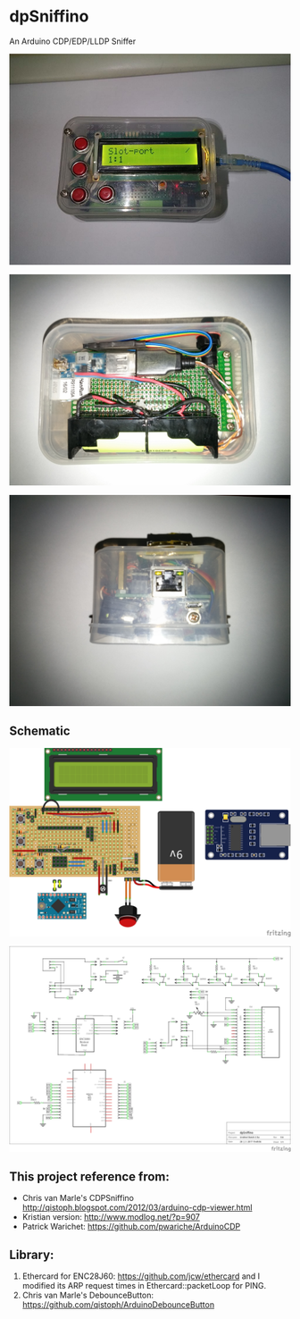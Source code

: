 # dpSniffino #
An Arduino CDP/EDP/LLDP Sniffer

![Alt text](/photo/edp.jpg?raw=true "Trace EDP...")

![Alt text](/photo_pcb/back.jpg?raw=true "Back")

![Alt text](/photo_pcb/right.jpg?raw=true "Right")

## Schematic ##

![Alt text](/photo/component.jpg?raw=true "Component")

![Alt text](/photo/schematic.png?raw=true "Schematic")

## This project reference from: ##
- Chris van Marle's CDPSniffino http://qistoph.blogspot.com/2012/03/arduino-cdp-viewer.html
- Kristian version: http://www.modlog.net/?p=907
- Patrick Warichet: https://github.com/pwariche/ArduinoCDP

## Library: ##
1. Ethercard for ENC28J60: https://github.com/jcw/ethercard and I modified its ARP request times in Ethercard::packetLoop for PING.
2. Chris van Marle's DebounceButton: https://github.com/qistoph/ArduinoDebounceButton
